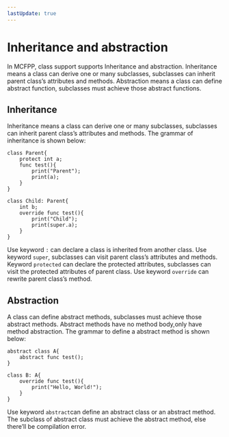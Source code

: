 ```yaml
---
lastUpdate: true
---
```


# Inheritance and abstraction

In MCFPP, class support supports Inheritance and abstraction. Inheritance means a class can derive one or many subclasses, subclasses can inherit parent class’s attributes and methods. Abstraction means a class can define abstract function, subclasses must achieve those abstract functions.

## Inheritance 

Inheritance means a class can derive one or many subclasses, subclasses can inherit parent class’s attributes and methods. The grammar of inheritance is shown below:

```mcfpp
class Parent{
    protect int a;
    func test(){
        print("Parent");
        print(a);
    }
}

class Child: Parent{
    int b;
    override func test(){
        print("Child");
        print(super.a);
    }
}
```

Use keyword `:` can declare a class is inherited from another class. Use keyword `super`, subclasses can visit parent class’s attributes and methods. Keyword `protected` can declare the protected attributes, subclasses can visit the protected attributes of parent class. Use keyword `override` can rewrite parent class’s method.

## Abstraction 

A class can define abstract methods, subclasses must achieve those abstract methods. Abstract methods have no method body,only have method abstraction. The grammar to define a abstract method is shown below:

```mcfpp
abstract class A{
    abstract func test();
}

class B: A{
    override func test(){
        print("Hello, World!");
    }
}
```

Use keyword `abstract`can define an abstract class or an abstract method. The subclass of abstract class must achieve the abstract method, else there’ll be compilation error.
